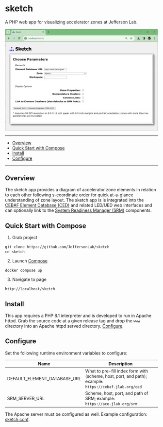 # sketch
A PHP web app for visualizing accelerator zones at Jefferson Lab.

![Screenshot](https://github.com/JeffersonLab/sketch/raw/main/Screenshot.png?raw=true "Screenshot")

---
- [Overview](https://github.com/JeffersonLab/sketch#overview)
- [Quick Start with Compose](https://github.com/JeffersonLab/sketch#quick-start-with-compose)
- [Install](https://github.com/JeffersonLab/sketch#install)
- [Configure](https://github.com/JeffersonLab/sketch#configure)  
---

## Overview
The sketch app provides a diagram of accelerator zone elements in relation to each other following s-coordinate order for quick at-a-glance understanding of zone layout.   The sketch app is is integrated into the [CEBAF Element Database (CED)](https://cebaf.jlab.org/ced/) and related LED/UED web interfaces and can optionally link to the [System Readiness Manager (SRM)](https://github.com/JeffersonLab/srm) components.

## Quick Start with Compose
1. Grab project
```
git clone https://github.com/JeffersonLab/sketch
cd sketch
```
2. Launch [Compose](https://github.com/docker/compose)
```
docker compose up
```
3. Navigate to page
```
http://localhost/sketch
```

## Install
This app requires a PHP 8.1 interpreter and is developed to run in Apache httpd.  Grab the source code at a given release tag and drop the `www` directory into an Apache httpd served directory.  [Configure](https://github.com/JeffersonLab/sketch#configure).

## Configure

Set the following runtime environment variables to configure:

| Name | Description |
|------|-------------|
| DEFAULT_ELEMENT_DATABASE_URL | What to pre-fill index form with (scheme, host, port, and path); example: `https://cebaf.jlab.org/ced` |
| SRM_SERVER_URL | Scheme, host, port, and path of SRM; example: `https://ace.jlab.org/srm` |

The Apache server must be configured as well.  Example configuration: [sketch.conf](https://github.com/JeffersonLab/sketch/blob/main/sketch.conf).
